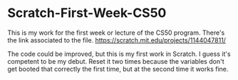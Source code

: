 # Scratch-First-Week-CS50
This is my work for the first week or lecture of the CS50 program.
There's the link associated to the file.
https://scratch.mit.edu/projects/1144047811/

The code could be improved, but this is my first work in Scratch. I guess it's competent to be my debut.
Reset it two times because the variables don't get booted that correctly the first time, but at the second time it works fine.
